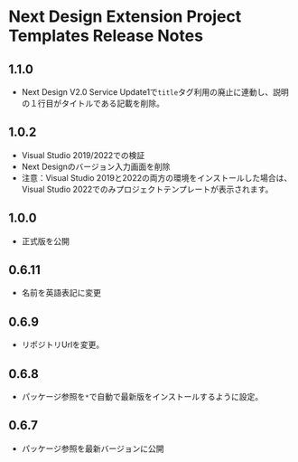 #  Next Design Extension Project Templates Release Notes

## 1.1.0
* Next Design V2.0 Service Update1で`title`タグ利用の廃止に連動し、説明の１行目がタイトルである記載を削除。

## 1.0.2
* Visual Studio 2019/2022での検証
* Next Designのバージョン入力画面を削除
* 注意：Visual Studio 2019と2022の両方の環境をインストールした場合は、Visual Studio 2022でのみプロジェクトテンプレートが表示されます。
 
## 1.0.0
* 正式版を公開

## 0.6.11
* 名前を英語表記に変更

## 0.6.9
* リポジトリUrlを変更。

## 0.6.8
* パッケージ参照を`*`で自動で最新版をインストールするように設定。

## 0.6.7
* パッケージ参照を最新バージョンに公開

